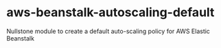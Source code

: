 # aws-beanstalk-autoscaling-default
Nullstone module to create a default auto-scaling policy for AWS Elastic Beanstalk

